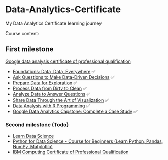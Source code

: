 # Data-Analytics-Certificate

My Data Analytics Certificate learning journey

Course content:

## First milestone

[Google data analysis certificate of professional qualification](https://www.coursera.org/professional-certificates/google-data-analytics?utm_source=google&utm_medium=institutions&utm_campaign=gwgsite)

- [Foundations: Data, Data, Everywhere](https://www.coursera.org/learn/foundations-data/home/welcome) ✅
- [Ask Questions to Make Data-Driven Decisions](https://www.coursera.org/learn/ask-questions-make-decisions/home/welcome) ✅
- [Prepare Data for Exploration](https://www.coursera.org/learn/data-preparation/home/welcome) ✅
- [Process Data from Dirty to Clean](https://www.coursera.org/learn/process-data/home/welcome) ✅
- [Analyze Data to Answer Questions](https://www.coursera.org/learn/analyze-data/home/welcome) ✅
- [Share Data Through the Art of Visualization](https://www.coursera.org/learn/visualize-data/home/welcome) ✅
- [Data Analysis with R Programming](https://www.coursera.org/learn/data-analysis-r/home/welcome) ✅
- [Google Data Analytics Capstone: Complete a Case Study](https://www.coursera.org/learn/google-data-analytics-capstone/home/welcome) ✅

### Second milestone (Todo)

- [Learn Data Science](https://youtu.be/ua-CiDNNj30)
- [Python for Data Science - Course for Beginners (Learn Python, Pandas, NumPy, Matplotlib)](https://www.youtube.com/watch?v=LHBE6Q9XlzI)
- [IBM Computing Certificate of Professional Qualification](https://www.coursera.org/professional-certificates/ibm-data-science?utm_source=gg&utm_medium=sem&campaignid=2087860785&utm_campaign=10-IBM-Data-Science-ROW&utm_content=10-IBM-Data-Science-ROW&adgroupid=79675709431&device=c&keyword=ibm%20data%20science%20coursera&matchtype=b&network=g&devicemodel=&adpostion=&creativeid=375774778792&hide_mobile_promo&gclid=CjwKCAjwgOGCBhAlEiwA7FUXkr9uTuh1UNCExaOwDfDqfFTn7efZ1JKXkhYwCTa39M1UjD62pw6IShoC8AwQAvD_BwE)
